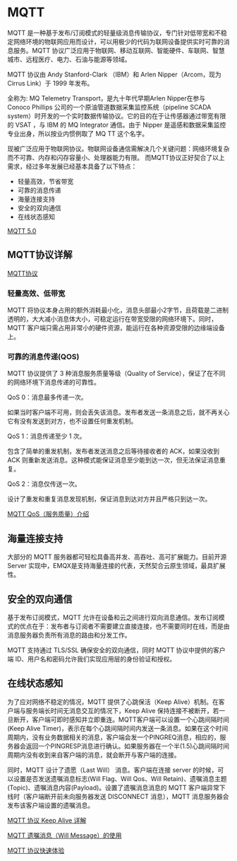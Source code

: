 # MQTT

MQTT 是一种基于发布/订阅模式的轻量级消息传输协议，专门针对低带宽和不稳定网络环境的物联网应用而设计，可以用极少的代码为联网设备提供实时可靠的消息服务。MQTT 协议广泛应用于物联网、移动互联网、智能硬件、车联网、智慧城市、远程医疗、电力、石油与能源等领域。

MQTT 协议由 Andy Stanford-Clark （IBM）和 Arlen Nipper（Arcom，现为 Cirrus Link）于 1999 年发布。

全称为: MQ Telemetry Transport，是九十年代早期Arlen Nipper在参与 Conoco Phillips 公司的一个原油管道数据采集监控系统（pipeline SCADA system）时开发的一个实时数据传输协议。它的目的在于让传感器通过带宽有限的 VSAT ，与 IBM 的 MQ Integrator 通信。由于 Nipper 是遥感和数据采集监控专业出身，所以按业内惯例取了 MQ TT 这个名字。

现被广泛应用于物联网协议。物联网设备通信需解决几个关键问题：网络环境复杂而不可靠、内存和闪存容量小、处理器能力有限。
而MQTT协议正好契合了以上需求，经过多年发展已经基本具备了以下特点：
- 轻量高效，节省带宽
- 可靠的消息传递
- 海量连接支持
- 安全的双向通信
- 在线状态感知

[MQTT 5.0](https://www.emqx.com/zh/mqtt/mqtt5)

## MQTT协议详解

[MQTT协议](http://docs.oasis-open.org/mqtt/mqtt/)

### 轻量高效、低带宽

MQTT 将协议本身占用的额外消耗最小化，消息头部最小2字节，且荷载是二进制透明的，大大减小消息体大小，可稳定运行在带宽受限的网络环境下。同时，MQTT 客户端只需占用非常小的硬件资源，能运行在各种资源受限的边缘端设备上。

### 可靠的消息传递(QOS)

MQTT 协议提供了 3 种消息服务质量等级（Quality of Service），保证了在不同的网络环境下消息传递的可靠性。

QoS 0：消息最多传递一次。

如果当时客户端不可用，则会丢失该消息。发布者发送一条消息之后，就不再关心它有没有发送到对方，也不设置任何重发机制。

QoS 1：消息传递至少 1 次。

包含了简单的重发机制，发布者发送消息之后等待接收者的 ACK，如果没收到 ACK 则重新发送消息。这种模式能保证消息至少能到达一次，但无法保证消息重复。

QoS 2：消息仅传送一次。

设计了重发和重复消息发现机制，保证消息到达对方并且严格只到达一次。

[MQTT QoS（服务质量）介绍](https://www.emqx.com/zh/blog/introduction-to-mqtt-qos)

## 海量连接支持

大部分的 MQTT 服务器都可轻松具备高并发、高吞吐、高可扩展能力。目前开源 Server 实现中，EMQX是支持海量连接的代表，天然契合云原生领域，最具扩展性。

## 安全的双向通信

基于发布订阅模式，MQTT 允许在设备和云之间进行双向消息通信。发布订阅模式的优点在于：发布者与订阅者不需要建立直接连接，也不需要同时在线，而是由消息服务器负责所有消息的路由和分发工作。

MQTT 支持通过 TLS/SSL 确保安全的双向通信，同时 MQTT 协议中提供的客户端 ID、用户名和密码允许我们实现应用层的身份验证和授权。

## 在线状态感知

为了应对网络不稳定的情况，MQTT 提供了心跳保活（Keep Alive）机制。在客户端与服务端长时间无消息交互的情况下，Keep Alive 保持连接不被断开，若一旦断开，客户端可即时感知并立即重连。MQTT客户端可以设置一个心跳间隔时间(Keep Alive Timer)，表示在每个心跳间隔时间内发送一条消息。如果在这个时间周期内，没有业务数据相关的消息，客户端会发一个PINGREQ消息，相应的，服务器会返回一个PINGRESP消息进行确认。如果服务器在一个半(1.5)心跳间隔时间周期内没有收到来自客户端的消息，就会断开与客户端的连接。

同时，MQTT 设计了遗愿（Last Will） 消息。客户端在连接 server 的时候，可以设置是否发送遗嘱消息标志(Will Flag、Will Qos、Will Retain)、遗嘱消息主题(Topic)、遗嘱消息内容(Payload)。设置了遗嘱消息消息的 MQTT 客户端异常下线时（客户端断开前未向服务器发送 DISCONNECT 消息），MQTT 消息服务器会发布该客户端设置的遗嘱消息。

[MQTT 协议 Keep Alive 详解](https://www.emqx.com/zh/blog/mqtt-keep-alive)

[MQTT 遗嘱消息（Will Message）的使用](https://www.emqx.com/zh/blog/use-of-mqtt-will-message)

[MQTT 协议快速体验](https://www.emqx.com/zh/blog/the-easiest-guide-to-getting-started-with-mqtt)
